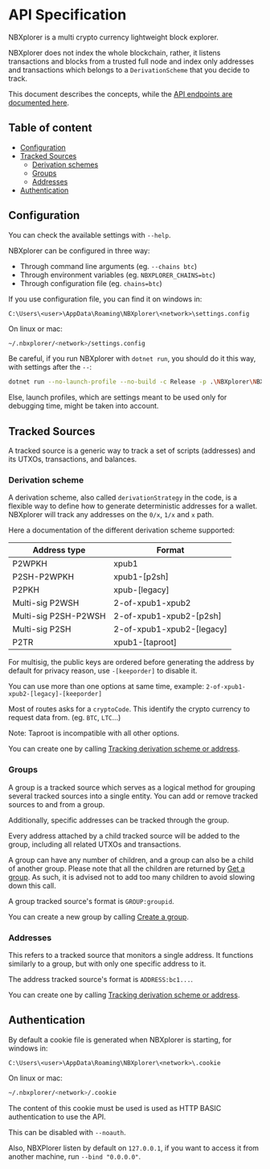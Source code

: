 # API Specification

NBXplorer is a multi crypto currency lightweight block explorer.

NBXplorer does not index the whole blockchain, rather, it listens transactions and blocks from a trusted full node and index only addresses and transactions which belongs to a `DerivationScheme` that you decide to track.

This document describes the concepts, while the [API endpoints are documented here](https://nbxplorerdocs.z5.web.core.windows.net/).

## Table of content

* [Configuration](#configuration)
* [Tracked Sources](#tracked-sources)
  * [Derivation schemes](#derivation-scheme)
  * [Groups](#groups)
  * [Addresses](#addresses)
* [Authentication](#authentication)

## Configuration

You can check the available settings with `--help`.

NBXplorer can be configured in three way:

* Through command line arguments (eg. `--chains btc`)
* Through environment variables (eg. `NBXPLORER_CHAINS=btc`)
* Through configuration file (eg. `chains=btc`)

If you use configuration file, you can find it on windows in:

```pwsh
C:\Users\<user>\AppData\Roaming\NBXplorer\<network>\settings.config
```

On linux or mac:

```bash
~/.nbxplorer/<network>/settings.config
```

Be careful, if you run NBXplorer with `dotnet run`, you should do it this way, with settings after the `--`:

```bash
dotnet run --no-launch-profile --no-build -c Release -p .\NBXplorer\NBXplorer.csproj -- --chains btc
```

Else, launch profiles, which are settings meant to be used only for debugging time, might be taken into account.

## <a name="tracked-source"></a>Tracked Sources

A tracked source is a generic way to track a set of scripts (addresses) and its UTXOs, transactions, and balances.

### <a name="derivationScheme"></a>Derivation scheme

A derivation scheme, also called `derivationStrategy` in the code, is a flexible way to define how to generate deterministic addresses for a wallet.
NBXplorer will track any addresses on the `0/x`, `1/x` and `x` path.

Here a documentation of the different derivation scheme supported:

| Address type | Format |
| ------------- |-------------|
| P2WPKH | xpub1 |
| P2SH-P2WPKH | xpub1-[p2sh] |
| P2PKH | xpub-[legacy] |
| Multi-sig P2WSH | 2-of-xpub1-xpub2 |
| Multi-sig P2SH-P2WSH | 2-of-xpub1-xpub2-[p2sh] |
| Multi-sig P2SH | 2-of-xpub1-xpub2-[legacy] |
| P2TR | xpub1-[taproot] |

For multisig, the public keys are ordered before generating the address by default for privacy reason, use `-[keeporder]` to disable it.

You can use more than one options at same time, example: `2-of-xpub1-xpub2-[legacy]-[keeporder]`

Most of routes asks for a `cryptoCode`. This identify the crypto currency to request data from. (eg. `BTC`, `LTC`...)

Note: Taproot is incompatible with all other options.

You can create one by calling [Tracking derivation scheme or address](#track).

### <a name="groups"></a>Groups

A group is a tracked source which serves as a logical method for grouping several tracked sources into a single entity. You can add or remove tracked sources to and from a group.

Additionally, specific addresses can be tracked through the group.

Every address attached by a child tracked source will be added to the group, including all related UTXOs and transactions. 

A group can have any number of children, and a group can also be a child of another group.
Please note that all the children are returned by [Get a group](#get-group). As such, it is advised not to add too many children to avoid slowing down this call.

A group tracked source's format is `GROUP:groupid`.

You can create a new group by calling [Create a group](#create-group).

### <a name="addresses"></a>Addresses

This refers to a tracked source that monitors a single address. It functions similarly to a group, but with only one specific address to it.

The address tracked source's format is `ADDRESS:bc1...`.

You can create one by calling [Tracking derivation scheme or address](#track).

## Authentication

By default a cookie file is generated when NBXplorer is starting, for windows in:

```pwsh
C:\Users\<user>\AppData\Roaming\NBXplorer\<network>\.cookie
```

On linux or mac:

```bash
~/.nbxplorer/<network>/.cookie
```

The content of this cookie must be used is used as HTTP BASIC authentication to use the API.

This can be disabled with `--noauth`.

Also, NBXPlorer listen by default on `127.0.0.1`, if you want to access it from another machine, run `--bind "0.0.0.0"`.

